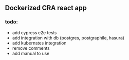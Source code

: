 ## Dockerized CRA react app 

### todo:
- add cypress e2e tests
- add integration with db (postgres, postgraphile, hasura)
- add kubernates integration
- remove comments
- add manual to use